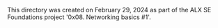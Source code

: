 This directory was created on February 29, 2024 as part of the ALX SE
Foundations project '0x08. Networking basics #1'.
